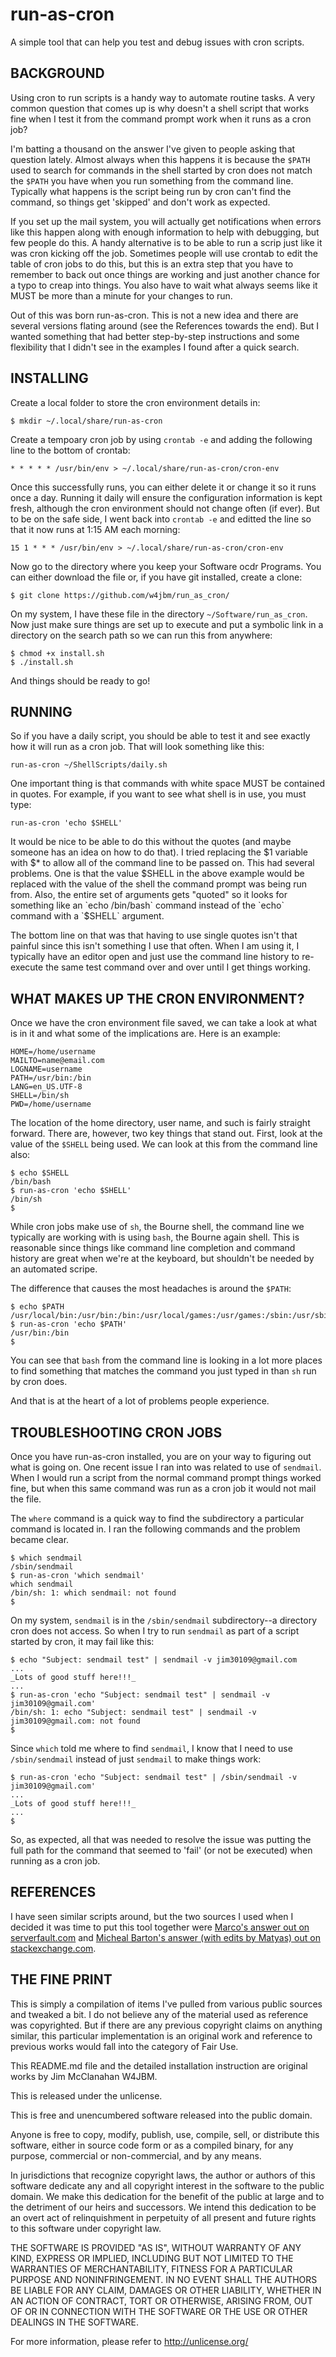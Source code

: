 # run-as-cron
A simple tool that can help you test and debug issues with cron scripts.

## BACKGROUND

Using cron to run scripts is a handy way to automate routine tasks. A very common question that comes up is why doesn't a shell script that works fine when I test it from the command prompt work when it runs as a cron job?

I'm batting a thousand on the answer I've given to people asking that question lately. Almost always when this happens it is because the `$PATH` used to search for commands in the shell started by cron does not match the `$PATH` you have when you run something from the command line. Typically what happens is the script being run by cron can't find the command, so things get 'skipped' and don't work as expected.

If you set up the mail system, you will actually get notifications when errors like this happen along with enough information to help with debugging, but few people do this. A handy alternative is to be able to run a scrip just like it was cron kicking off the job. Sometimes people will use crontab to edit the table of cron jobs to do this, but this is an extra step that you have to remember to back out once things are working and just another chance for a typo to creap into things. You also have to wait what always seems like it MUST be more than a minute for your changes to run.

Out of this was born run-as-cron. This is not a new idea and there are several versions flating around (see the References towards the end). But I wanted something that had better step-by-step instructions and some flexibility that I didn't see in the examples I found after a quick search.

## INSTALLING

Create a local folder to store the cron environment details in:

`$ mkdir ~/.local/share/run-as-cron`

Create a tempoary cron job by using `crontab -e` and adding the following line to the bottom of crontab:

`* * * * * /usr/bin/env > ~/.local/share/run-as-cron/cron-env`

Once this successfully runs, you can either delete it or change it so it runs once a day. Running it daily will ensure the configuration information is kept fresh, although the cron environment should not change often (if ever). But to be on the safe side, I went back into `crontab -e` and editted the line so that it now runs at 1:15 AM each morning:

`15 1 * * * /usr/bin/env > ~/.local/share/run-as-cron/cron-env`

Now go to the directory where you keep your Software ocdr Programs. You can either download the file or, if you have git installed, create a clone:

`$ git clone https://github.com/w4jbm/run_as_cron/`

On my system, I have these file in the directory `~/Software/run_as_cron`. Now just make sure things are set up to execute and put a symbolic link in a directory on the search path so we can run this from anywhere:
```
$ chmod +x install.sh
$ ./install.sh
```
And things should be ready to go!

## RUNNING

So if you have a daily script, you should be able to test it and see exactly how it will run as a cron job. That will look something like this:

`run-as-cron ~/ShellScripts/daily.sh`

One important thing is that commands with white space MUST be contained in quotes. For example, if you want to see what shell is in use, you must type:

`run-as-cron 'echo $SHELL'`

It would be nice to be able to do this without the quotes (and maybe someone has an idea on how to do that). I tried replacing the $1 variable with $* to allow all of the command line to be passed on. This had several problems. One is that the value $SHELL in the above example would be replaced with the value of the shell the command prompt was being run from. Also, the entire set of arguments gets "quoted" so it looks for something like an `echo /bin/bash` command instead of the `echo` command with a `$SHELL` argument.

The bottom line on that was that having to use single quotes isn't that painful since this isn't something I use that often. When I am using it, I typically have an editor open and just use the command line history to re-execute the same test command over and over until I get things working.

## WHAT MAKES UP THE CRON ENVIRONMENT?
Once we have the cron environment file saved, we can take a look at what is in it and what some of the implications are. Here is an example:
```
HOME=/home/username
MAILTO=name@email.com
LOGNAME=username
PATH=/usr/bin:/bin
LANG=en_US.UTF-8
SHELL=/bin/sh
PWD=/home/username
```
The location of the home directory, user name, and such is fairly straight forward. There are, however, two key things that stand out. First, look at the value of the `$SHELL` being used. We can look at this from the command line also:
```
$ echo $SHELL
/bin/bash
$ run-as-cron 'echo $SHELL'
/bin/sh
$ 
```
While cron jobs make use of `sh`, the Bourne shell, the command line we typically are working with is using `bash`, the Bourne again shell. This is reasonable since things like command line completion and command history are great when we're at the keyboard, but shouldn't be needed by an automated scripe.

The difference that causes the most headaches is around the `$PATH`:
```
$ echo $PATH
/usr/local/bin:/usr/bin:/bin:/usr/local/games:/usr/games:/sbin:/usr/sbin
$ run-as-cron 'echo $PATH'
/usr/bin:/bin
$ 
```
You can see that `bash` from the command line is looking in a lot more places to find something that matches the command you just typed in than `sh` run by cron does.

And that is at the heart of a lot of problems people experience.

## TROUBLESHOOTING CRON JOBS

Once you have run-as-cron installed, you are on your way to figuring out what is going on. One recent issue I ran into was related to use of `sendmail`. When I would run a script from the normal command prompt things worked fine, but when this same command was run as a cron job it would not mail the file.

The `where` command is a quick way to find the subdirectory a particular command is located in. I ran the following commands and the problem became clear.
```
$ which sendmail
/sbin/sendmail
$ run-as-cron 'which sendmail'
which sendmail
/bin/sh: 1: which sendmail: not found
$ 
```
On my system, `sendmail` is in the `/sbin/sendmail` subdirectory--a directory cron does not access. So when I try to run `sendmail` as part of a script started by cron, it may fail like this:
```
$ echo "Subject: sendmail test" | sendmail -v jim30109@gmail.com
...
_Lots of good stuff here!!!_
...
$ run-as-cron 'echo "Subject: sendmail test" | sendmail -v jim30109@gmail.com'
/bin/sh: 1: echo "Subject: sendmail test" | sendmail -v jim30109@gmail.com: not found
$
```
Since `which` told me where to find `sendmail`, I know that I need to use `/sbin/sendmail` instead of just `sendmail` to make things work:
```
$ run-as-cron 'echo "Subject: sendmail test" | /sbin/sendmail -v jim30109@gmail.com'
...
_Lots of good stuff here!!!_
...
$
```
So, as expected, all that was needed to resolve the issue was putting the full path for the command that seemed to 'fail' (or not be executed) when running as a cron job.

## REFERENCES

I have seen similar scripts around, but the two sources I used when I decided it was time to put this tool together were [Marco's answer out on serverfault.com](https://serverfault.com/questions/85893/running-a-cron-job-manually-and-immediately) and [Micheal Barton's answer (with edits by Matyas) out on stackexchange.com](https://unix.stackexchange.com/questions/42715/how-can-i-make-cron-run-a-job-right-now-for-testing-debugging-without-changing).

## THE FINE PRINT

This is simply a compilation of items I've pulled from various public sources and tweaked a bit. I do not believe any of the material used as reference was copyrighted. But if there are any previous copyright claims on anything similar, this particular implementation is an original work and reference to previous works would fall into the category of Fair Use.

This README.md file and the detailed installation instruction are original works by Jim McClanahan W4JBM.

This is released under the unlicense.

This is free and unencumbered software released into the public domain.

Anyone is free to copy, modify, publish, use, compile, sell, or distribute this software, either in source code form or as a compiled binary, for any purpose, commercial or non-commercial, and by any means.

In jurisdictions that recognize copyright laws, the author or authors of this software dedicate any and all copyright interest in the software to the public domain. We make this dedication for the benefit of the public at large and to the detriment of our heirs and successors. We intend this dedication to be an overt act of relinquishment in perpetuity of all present and future rights to this software under copyright law.

THE SOFTWARE IS PROVIDED "AS IS", WITHOUT WARRANTY OF ANY KIND, EXPRESS OR IMPLIED, INCLUDING BUT NOT LIMITED TO THE WARRANTIES OF MERCHANTABILITY, FITNESS FOR A PARTICULAR PURPOSE AND NONINFRINGEMENT. IN NO EVENT SHALL THE AUTHORS BE LIABLE FOR ANY CLAIM, DAMAGES OR OTHER LIABILITY, WHETHER IN AN ACTION OF CONTRACT, TORT OR OTHERWISE, ARISING FROM, OUT OF OR IN CONNECTION WITH THE SOFTWARE OR THE USE OR OTHER DEALINGS IN THE SOFTWARE.

For more information, please refer to <http://unlicense.org/>
